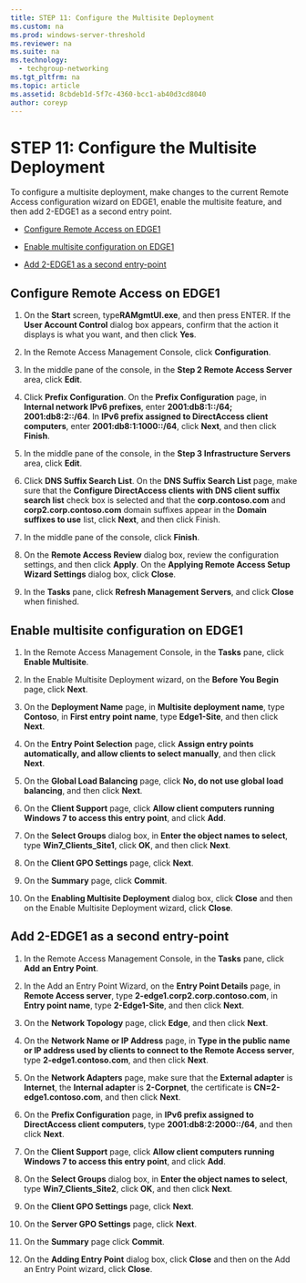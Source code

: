 ```yaml
---
title: STEP 11: Configure the Multisite Deployment
ms.custom: na
ms.prod: windows-server-threshold
ms.reviewer: na
ms.suite: na
ms.technology: 
  - techgroup-networking
ms.tgt_pltfrm: na
ms.topic: article
ms.assetid: 8cbdeb1d-5f7c-4360-bcc1-ab40d3cd8040
author: coreyp
---
```

# STEP 11: Configure the Multisite Deployment
To configure a multisite deployment, make changes to the current Remote Access configuration wizard on EDGE1, enable the multisite feature, and then add 2-EDGE1 as a second entry point.  
  
-   [Configure Remote Access on EDGE1](assetId:///537e4b68-043f-49c9-94d8-15ce8c4b18e2#configDA)  
  
-   [Enable multisite configuration on EDGE1](assetId:///537e4b68-043f-49c9-94d8-15ce8c4b18e2#EnabledMultisite)  
  
-   [Add 2-EDGE1 as a second entry-point](assetId:///537e4b68-043f-49c9-94d8-15ce8c4b18e2#AddEP)  
  
## <a name="configDA"></a>Configure Remote Access on EDGE1  
  
1.  On the **Start** screen, type**RAMgmtUI.exe**, and then press ENTER. If the **User Account Control** dialog box appears, confirm that the action it displays is what you want, and then click **Yes**.  
  
2.  In the Remote Access Management Console, click **Configuration**.  
  
3.  In the middle pane of the console, in the **Step 2 Remote Access Server** area, click **Edit**.  
  
4.  Click **Prefix Configuration**. On the **Prefix Configuration** page, in **Internal network IPv6 prefixes**, enter **2001:db8:1::/64; 2001:db8:2::/64**. In **IPv6 prefix assigned to DirectAccess client computers**, enter **2001:db8:1:1000::/64**, click **Next**, and then click **Finish**.  
  
5.  In the middle pane of the console, in the **Step 3 Infrastructure Servers** area, click **Edit**.  
  
6.  Click **DNS Suffix Search List**. On the **DNS Suffix Search List** page, make sure that the **Configure DirectAccess clients with DNS client suffix search list** check box is selected and that the **corp.contoso.com** and **corp2.corp.contoso.com** domain suffixes appear in the **Domain suffixes to use** list, click **Next**, and then click Finish.  
  
7.  In the middle pane of the console, click **Finish**.  
  
8.  On the **Remote Access Review** dialog box, review the configuration settings, and then click **Apply**. On the **Applying Remote Access Setup Wizard Settings** dialog box, click **Close**.  
  
9. In the **Tasks** pane, click **Refresh Management Servers**, and click **Close** when finished.  
  
## <a name="EnabledMultisite"></a>Enable multisite configuration on EDGE1  
  
1.  In the Remote Access Management Console, in the **Tasks** pane, click **Enable Multisite**.  
  
2.  In the Enable Multisite Deployment wizard, on the **Before You Begin** page, click **Next**.  
  
3.  On the **Deployment Name** page, in **Multisite deployment name**, type **Contoso**, in **First entry point name**, type **Edge1-Site**, and then click **Next**.  
  
4.  On the **Entry Point Selection** page, click **Assign entry points automatically, and allow clients to select manually**, and then click **Next**.  
  
5.  On the **Global Load Balancing** page, click **No, do not use global load balancing**, and then click **Next**.  
  
6.  On the **Client Support** page, click **Allow client computers running Windows 7 to access this entry point**, and click **Add**.  
  
7.  On the **Select Groups** dialog box, in **Enter the object names to select**, type **Win7_Clients_Site1**, click **OK**, and then click **Next**.  
  
8.  On the **Client GPO Settings** page, click **Next**.  
  
9. On the **Summary** page, click **Commit**.  
  
10. On the **Enabling Multisite Deployment** dialog box, click **Close** and then on the Enable Multisite Deployment wizard, click **Close**.  
  
## <a name="AddEP"></a>Add 2-EDGE1 as a second entry-point  
  
1.  In the Remote Access Management Console, in the **Tasks** pane, click **Add an Entry Point**.  
  
2.  In the Add an Entry Point Wizard, on the **Entry Point Details** page, in **Remote Access server**, type **2-edge1.corp2.corp.contoso.com**, in **Entry point name**, type **2-Edge1-Site**, and then click **Next**.  
  
3.  On the **Network Topology** page, click **Edge**, and then click **Next**.  
  
4.  On the **Network Name or IP Address** page, in **Type in the public name or IP address used by clients to connect to the Remote Access server**, type **2-edge1.contoso.com**, and then click **Next**.  
  
5.  On the **Network Adapters** page, make sure that the **External adapter** is **Internet**, the **Internal adapter** is **2-Corpnet**, the certificate is **CN=2-edge1.contoso.com**, and then click **Next**.  
  
6.  On the **Prefix Configuration** page, in **IPv6 prefix assigned to DirectAccess client computers**, type **2001:db8:2:2000::/64**, and then click **Next**.  
  
7.  On the **Client Support** page, click **Allow client computers running Windows 7 to access this entry point**, and click **Add**.  
  
8.  On the **Select Groups** dialog box, in **Enter the object names to select**, type **Win7_Clients_Site2**, click **OK**, and then click **Next**.  
  
9. On the **Client GPO Settings** page, click **Next**.  
  
10. On the **Server GPO Settings** page, click **Next**.  
  
11. On the **Summary** page click **Commit**.  
  
12. On the **Adding Entry Point** dialog box, click **Close** and then on the Add an Entry Point wizard, click **Close**.  
  

